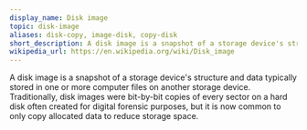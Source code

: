 ```yaml
---
display_name: Disk image
topic: disk-image
aliases: disk-copy, image-disk, copy-disk
short_description: A disk image is a snapshot of a storage device's structure and data typically stored in one or more computer files on another storage device.
wikipedia_url: https://en.wikipedia.org/wiki/Disk_image
---
```

A disk image is a snapshot of a storage device's structure and data typically stored in one or more computer files on another storage device. Traditionally, disk images were bit-by-bit copies of every sector on a hard disk often created for digital forensic purposes, but it is now common to only copy allocated data to reduce storage space.
